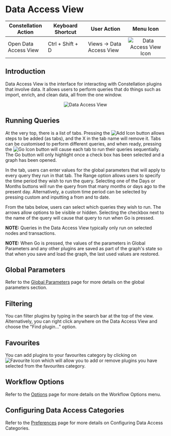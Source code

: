 # Data Access View

<table class="table table-striped">
<colgroup>
<col style="width: 25%" />
<col style="width: 25%" />
<col style="width: 25%" />
<col style="width: 25%" />
</colgroup>
<thead>
<tr class="header">
<th>Constellation Action</th>
<th>Keyboard Shortcut</th>
<th>User Action</th>
<th style="text-align: center;">Menu Icon</th>
</tr>
</thead>
<tbody>
<tr class="odd">
<td>Open Data Access View</td>
<td>Ctrl + Shift + D</td>
<td>Views -&gt; Data Access View</td>
<td style="text-align: center;"><img src="../ext/docs/CoreDataAccessView/src/au/gov/asd/tac/constellation/views/dataaccess/resources/data-access-view.png" alt="Data Access View Icon" /></td>
</tr>
</tbody>
</table>

## Introduction

Data Access View is the interface for interacting with Constellation
plugins that involve data. It allows users to perform queries that do
things such as import, enrich, and clean data, all from the one window.

<div style="text-align: center">

<img src="../ext/docs/CoreDataAccessView/src/au/gov/asd/tac/constellation/views/dataaccess/resources/DataAccessView.png" alt="Data Access
View" />

</div>

## Running Queries

At the very top, there is a list of tabs. Pressing the <img src="../ext/docs/CoreDataAccessView/src/au/gov/asd/tac/constellation/views/dataaccess/resources/DataAccessAdd.png" alt="Add
Icon" />
button allows steps to be added (as tabs), and the X in the tab name
will remove it. Tabs can be customised to perform different queries, and
when ready, pressing the <img src="../ext/docs/CoreDataAccessView/src/au/gov/asd/tac/constellation/views/dataaccess/resources/DataAccessGo.png" alt="Go
Icon" />
button will cause each tab to run their queries sequentially. The Go
button will only highlight once a check box has been selected and a
graph has been opened.

In the tab, users can enter values for the global parameters that will
apply to every query they run in that tab. The Range option allows users
to specify the time period they wish to run the query. Selecting one of
the Days or Months buttons will run the query from that many months or
days ago to the present day. Alternatively, a custom time period can be
selected by pressing custom and inputting a from and to date.

From the tabs below, users can select which queries they wish to run.
The arrows allow options to be visible or hidden. Selecting the checkbox
next to the name of the query will cause that query to run when Go is
pressed.

**NOTE:** Queries in the Data Access View typically only run on selected
nodes and transactions.

**NOTE:** When Go is pressed, the values of the parameters in Global
Parameters and any other plugins are saved as part of the graph's state
so that when you save and load the graph, the last used values are
restored.

## Global Parameters

Refer to the [Global
Parameters](../ext/docs/CoreDataAccessView/src/au/gov/asd/tac/constellation/views/dataaccess/datetime-range.md)
page for more details on the global parameters section.

## Filtering

You can filter plugins by typing in the search bar at the top of the
view. Alternatively, you can right click anywhere on the Data Access
View and choose the "Find plugin..." option.

## Favourites

You can add plugins to your favourites category by clicking on
![Favourite
Icon](../ext/docs/CoreDataAccessView/src/au/gov/asd/tac/constellation/views/dataaccess/resources/DataAccessFavourite.png)
which will allow you to add or remove plugins you have selected from the
favourites category.

## Workflow Options

Refer to the
[Options](../ext/docs/CoreDataAccessView/src/au/gov/asd/tac/constellation/views/dataaccess/data-access-options.md)
page for more details on the Workflow Options menu.

## Configuring Data Access Categories

Refer to the
[Preferences](../ext/docs/CoreDataAccessView/src/au/gov/asd/tac/constellation/views/dataaccess/data-access-view-preferences.md)
page for more details on Configuring Data Access Categories.



